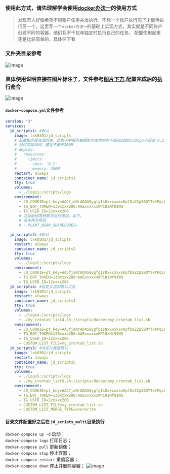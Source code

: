 ### 使用此方式，请先理解学会使用[docker办法一](https://github.com/w3334532/jd_scripts/tree/master/docker#%E5%88%9B%E5%BB%BA%E4%B8%80%E4%B8%AA%E7%9B%AE%E5%BD%95jd_scripts%E7%94%A8%E4%BA%8E%E5%AD%98%E6%94%BE%E5%A4%87%E4%BB%BD%E9%85%8D%E7%BD%AE%E7%AD%89%E6%95%B0%E6%8D%AE%E8%BF%81%E7%A7%BB%E9%87%8D%E8%A3%85%E7%9A%84%E6%97%B6%E5%80%99%E5%8F%AA%E9%9C%80%E8%A6%81%E5%A4%87%E4%BB%BD%E6%95%B4%E4%B8%AAjd_scripts%E7%9B%AE%E5%BD%95%E5%8D%B3%E5%8F%AF)的使用方式
> 发现有人好像希望不同账户任务并发执行，不想一个账户执行完了才能再执行另一个，这里写一个`docker办法一`的基础上实现方式，其实就是不同账户创建不同的容器，他们互不干扰单独定时执行自己的任务。
配置使用起来还是比较简单的，具体往下看
### 文件夹目录参考
![image](https://user-images.githubusercontent.com/6993269/97781779-885ae700-1bc8-11eb-93a4-b274cbd6062c.png)
### 具体使用说明直接在图片标注了，文件参考[图片下方](https://github.com/w3334532/jd_scripts/new/master/docker#docker-composeyml%E6%96%87%E4%BB%B6%E5%8F%82%E8%80%83),配置完成后的[执行命令]()
![image](https://user-images.githubusercontent.com/6993269/97781610-a1af6380-1bc7-11eb-9397-903b47f5ad6b.png)
#### `docker-compose.yml`文件参考
```yaml
version: "3"
services:
  jd_scripts1: #默认
    image: lxk0301/jd_scripts
    # 配置服务器资源约束。此例子中服务被限制为使用内存不超过200M以及cpu不超过 0.2（单核的20%）
    # 经过实际测试，建议不低于200M
    # deploy:
    #   resources:
    #     limits:
    #       cpus: '0.2'
    #       memory: 200M
    restart: always
    container_name: jd_scripts1
    tty: true
    volumes:
      - ./logs1:/scripts/logs
    environment:
      - JD_COOKIE=pt_key=AAJfjaNrADAS8ygfgIsOxxxxxxxKpfDaZ2pSBOYTxtPqLK8U1Q;pt_pin=lxxxxxx5;
      - TG_BOT_TOKEN=130xxxx280:AAExxxxxxWP10zNf91WQ
      - TG_USER_ID=12xxxx206
      # 互助助码等参数可自行增加，如下。
      # 京东种豆得豆
      # - PLANT_BEAN_SHARECODES=
      
  jd_scripts2: #默认
    image: lxk0301/jd_scripts
    restart: always
    container_name: jd_scripts2
    tty: true
    volumes:
      - ./logs2:/scripts/logs
    environment:
      - JD_COOKIE=pt_key=AAJfjaNrADAS8ygfgIsOxxxxxxxKpfDaZ2pSBOYTxtPqLK8U1Q;pt_pin=lxxxxxx5;
      - TG_BOT_TOKEN=130xxxx280:AAExxxxxxWP10zNf91WQ
      - TG_USER_ID=12xxxx206
  jd_scripts4: #自定义追加默认之后
    image: lxk0301/jd_scripts
    restart: always
    container_name: jd_scripts4
    tty: true
    volumes:
      - ./logs4:/scripts/logs
      - ./my_crontab_list4.sh:/scripts/docker/my_crontab_list.sh
    environment:
      - JD_COOKIE=pt_key=AAJfjaNrADAS8ygfgIsOxxxxxxxKpfDaZ2pSBOYTxtPqLK8U1Q;pt_pin=lxxxxxx5;
      - TG_BOT_TOKEN=130xxxx280:AAExxxxxxWP10zNf91WQ
      - TG_USER_ID=12xxxx206
      - CUSTOM_LIST_FILE=my_crontab_list.sh
  jd_scripts5: #自定义覆盖默认
    image: lxk0301/jd_scripts
    restart: always
    container_name: jd_scripts5
    tty: true
    volumes:
      - ./logs5:/scripts/logs
      - ./my_crontab_list5.sh:/scripts/docker/my_crontab_list.sh
    environment:
      - JD_COOKIE=pt_key=AAJfjaNrADAS8ygfgIsOxxxxxxxKpfDaZ2pSBOYTxtPqLK8U1Q;pt_pin=lxxxxxx5;
      - TG_BOT_TOKEN=130xxxx280:AAExxxxxxWP10zNf91WQ
      - TG_USER_ID=12xxxx206
      - CUSTOM_LIST_FILE=my_crontab_list.sh
      - CUSTOM_LIST_MERGE_TYPE=overwrite

```
#### 目录文件配置好之后在 `jd_scripts_multi`目录执行  
 `docker-compose up -d` 启动；  
 `docker-compose logs` 打印日志；  
 `docker-compose pull` 更新镜像；  
 `docker-compose stop` 停止容器；  
 `docker-compose restart` 重启容器；  
 `docker-compose down` 停止并删除容器； 
 ![image](https://user-images.githubusercontent.com/6993269/97781935-8fcec000-1bc9-11eb-9d1a-d219e7a1caa9.png)

 
